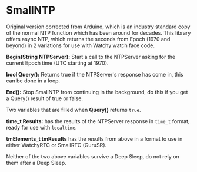 # SmallNTP
Original version corrected from Arduino, which is an industry standard copy of the normal NTP function which has been around for decades.  This library offers async NTP, which returns the seconds from Epoch (1970 and beyond) in 2 variations for use with Watchy watch face code.

 **Begin(String NTPServer):**  Start a call to the NTPServer asking for the current Epoch time (UTC starting at 1970).
 
 **bool Query():**  Returns true if the NTPServer's response has come in, this can be done in a loop.
 
 **End():**  Stop SmallNTP from continuing in the background, do this if you get a Query() result of true or false.
 
 
 Two variables that are filled when **Query()** returns `true`.
 
 **time_t Results:** has the results of the NTPServer response in `time_t` format, ready for use with `localtime`.
 
 **tmElements_t tmResults** has the results from above in a format to use in either WatchyRTC or SmallRTC (GuruSR).
 
 Neither of the two above variables survive a Deep Sleep, do not rely on them after a Deep Sleep.
